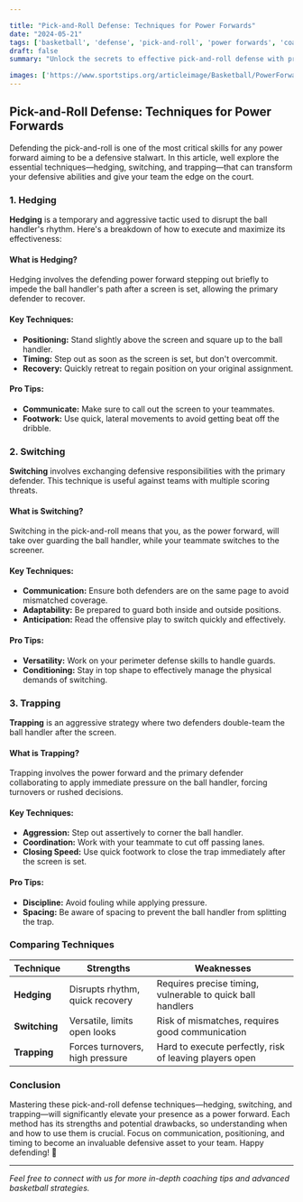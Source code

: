```yaml
---

title: "Pick-and-Roll Defense: Techniques for Power Forwards"
date: "2024-05-21"
tags: ['basketball', 'defense', 'pick-and-roll', 'power forwards', 'coaching', 'techniques', 'strategy', 'hedging', 'switching', 'trapping']
draft: false
summary: "Unlock the secrets to effective pick-and-roll defense with proven techniques for power forwards, including hedging, switching, and trapping, to shut down your opponents on the court."

images: ['https://www.sportstips.org/articleimage/Basketball/PowerForward/pick_and_roll_defense_techniques_for_power_forwards.webp']
---
```


## Pick-and-Roll Defense: Techniques for Power Forwards

Defending the pick-and-roll is one of the most critical skills for any power forward aiming to be a defensive stalwart. In this article, well explore the essential techniques—hedging, switching, and trapping—that can transform your defensive abilities and give your team the edge on the court.

### 1. Hedging

**Hedging** is a temporary and aggressive tactic used to disrupt the ball handler's rhythm. Here's a breakdown of how to execute and maximize its effectiveness:

#### What is Hedging?

Hedging involves the defending power forward stepping out briefly to impede the ball handler's path after a screen is set, allowing the primary defender to recover.

#### Key Techniques:

- **Positioning:** Stand slightly above the screen and square up to the ball handler.
- **Timing:** Step out as soon as the screen is set, but don't overcommit.
- **Recovery:** Quickly retreat to regain position on your original assignment.

#### Pro Tips:

- **Communicate:** Make sure to call out the screen to your teammates.
- **Footwork:** Use quick, lateral movements to avoid getting beat off the dribble.

### 2. Switching

**Switching** involves exchanging defensive responsibilities with the primary defender. This technique is useful against teams with multiple scoring threats.

#### What is Switching?

Switching in the pick-and-roll means that you, as the power forward, will take over guarding the ball handler, while your teammate switches to the screener.

#### Key Techniques:

- **Communication:** Ensure both defenders are on the same page to avoid mismatched coverage.
- **Adaptability:** Be prepared to guard both inside and outside positions.
- **Anticipation:** Read the offensive play to switch quickly and effectively.

#### Pro Tips:

- **Versatility:** Work on your perimeter defense skills to handle guards.
- **Conditioning:** Stay in top shape to effectively manage the physical demands of switching.

### 3. Trapping

**Trapping** is an aggressive strategy where two defenders double-team the ball handler after the screen.

#### What is Trapping?

Trapping involves the power forward and the primary defender collaborating to apply immediate pressure on the ball handler, forcing turnovers or rushed decisions.

#### Key Techniques:

- **Aggression:** Step out assertively to corner the ball handler.
- **Coordination:** Work with your teammate to cut off passing lanes.
- **Closing Speed:** Use quick footwork to close the trap immediately after the screen is set.

#### Pro Tips:

- **Discipline:** Avoid fouling while applying pressure.
- **Spacing:** Be aware of spacing to prevent the ball handler from splitting the trap.

### Comparing Techniques

| Technique | Strengths | Weaknesses |
|-----------|-----------|------------|
| **Hedging** | Disrupts rhythm, quick recovery | Requires precise timing, vulnerable to quick ball handlers |
| **Switching** | Versatile, limits open looks | Risk of mismatches, requires good communication |
| **Trapping** | Forces turnovers, high pressure | Hard to execute perfectly, risk of leaving players open |

### Conclusion

Mastering these pick-and-roll defense techniques—hedging, switching, and trapping—will significantly elevate your presence as a power forward. Each method has its strengths and potential drawbacks, so understanding when and how to use them is crucial. Focus on communication, positioning, and timing to become an invaluable defensive asset to your team. Happy defending! 🏀

---

*Feel free to connect with us for more in-depth coaching tips and advanced basketball strategies.*